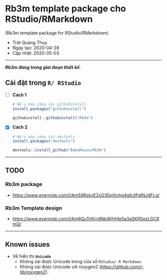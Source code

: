 # Rb3m template package cho RStudio/RMarkdown

(Rb3m template package for RStudio/RMarkdown)

- Trát Quang Thụy
- Ngày tạo: 2020-04-28
- Cập nhật: 2020-05-03

---

**_Rb3m đang trong giai đoạn thiết kế._**

## Cài đặt trong `R/ RStudio`

- [ ] **Cách 1**

  ```R
  # Nếu máy chưa cài githubinstall
  install.packages("githubinstall")

  githubinstall::githubinstall("Rb3m")
  ```

- [x] **Cách 2**

  ```R
  # Nếu máy chưa cài devtools
  install.packages("devtools")

  devtools::install_github("BabyMouse/Rb3m")
  ```

---

## TODO

### Rb3m package

- <https://www.evernote.com/l/Am59RskyE2xG35pj0ohg4gItJIFdINJdFLg/>

### Rb3m Template design

- <https://www.evernote.com/l/Am6Qu1VKrrdNb4KhHle5a3aSKRSezLGC8mQ/>

---

## Known issues

- Về hiển thị **`Unicode`**
  - Không xài được Unicode trong cửa sổ `RStudio/ R Markdown`.
  - Không xài được Unicode với roxygen2 (<https://github.com/r-lib/roxygen2>).
